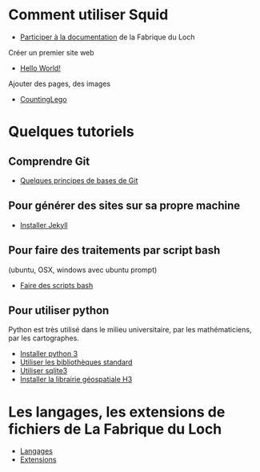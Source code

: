 # Comment utiliser Squid

- [Participer à la documentation](start) de la Fabrique du Loch

Créer un premier site web
- [Hello World!](helloworld)

Ajouter des pages, des images
- [CountingLego](./lego/compter)


# Quelques tutoriels

## Comprendre Git
- [Quelques principes de bases de Git](github)

## Pour générer des sites sur sa propre machine

- [Installer Jekyll](jekyll)

## Pour faire des traitements par script bash
(ubuntu, OSX, windows avec ubuntu prompt)

- [Faire des scripts bash](bash)

## Pour utiliser python
Python est très utilisé dans le milieu universitaire, par les mathématiciens,
par les cartographes.

- [Installer python 3](python/python3)
- [Utiliser les bibliothèques standard](python/libraries)
- [Utiliser sqlite3](python/sqlite)
- [Installer la librairie géospatiale H3](python/h3)


# Les langages, les extensions de fichiers de La Fabrique du Loch

- [Langages](langages)
- [Extensions](extensions)
